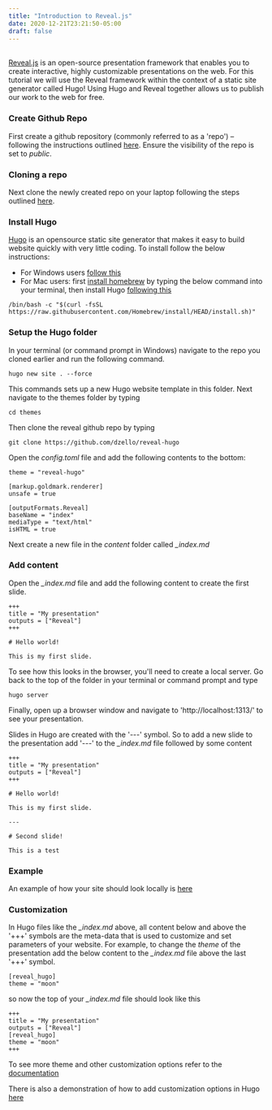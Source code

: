 ```yaml
---
title: "Introduction to Reveal.js"
date: 2020-12-21T23:21:50-05:00
draft: false
---
```


\
[Reveal.js](https://revealjs.com/) is an open-source presentation framework that enables you to create interactive, highly customizable presentations on the web. For this tutorial we will use the Reveal framework within the context of a static site generator called Hugo! Using Hugo and Reveal together allows us to publish our work to the web for free.

### Create Github Repo

First create a github repository (commonly referred to as a 'repo') – following the instructions outlined [here](https://docs.github.com/en/github/getting-started-with-github/create-a-repo). Ensure the visibility of the repo is set to *public*.


### Cloning a repo

Next clone the newly created repo on your laptop following the steps outlined [here](https://docs.github.com/en/github/creating-cloning-and-archiving-repositories/cloning-a-repository).


### Install Hugo

[Hugo](https://gohugo.io/) is an opensource static site generator that makes it easy to build website quickly with very little coding. To install follow the below instructions:

- For Windows users [follow this](https://gohugo.io/getting-started/installing/#less-technical-users)
- For Mac users: first [install homebrew](https://brew.sh/) by typing the below command into your terminal, then install Hugo [following this](https://gohugo.io/getting-started/installing/#homebrew-macos)

```
/bin/bash -c "$(curl -fsSL https://raw.githubusercontent.com/Homebrew/install/HEAD/install.sh)"
```


### Setup the Hugo folder

In your terminal (or command prompt in Windows) navigate to the repo you cloned earlier and run the following command.

```
hugo new site . --force
```

This commands sets up a new Hugo website template in this folder. Next navigate to the themes folder by typing

```
cd themes
```

Then clone the reveal github repo by typing

```
git clone https://github.com/dzello/reveal-hugo
```

Open the *config.toml* file and add the following contents to the bottom:

```
theme = "reveal-hugo"

[markup.goldmark.renderer]
unsafe = true

[outputFormats.Reveal]
baseName = "index"
mediaType = "text/html"
isHTML = true
```

Next create a new file in the *content* folder called *_index.md*

### Add content

Open the *_index.md* file and add the following content to create the first slide.

```
+++
title = "My presentation"
outputs = ["Reveal"]
+++

# Hello world!

This is my first slide.

```

To see how this looks in the browser, you'll need to create a local server. Go back to the top of the folder in your terminal or command prompt and type

```
hugo server
```

Finally, open up a browser window and navigate to 'http://localhost:1313/'  to see your presentation.

Slides in Hugo are created with the '---' symbol. So to add a new slide to the presentation add '---' to the *_index.md* file followed by some content

```
+++
title = "My presentation"
outputs = ["Reveal"]
+++

# Hello world!

This is my first slide.

---

# Second slide!

This is a test
```


### Example

An example of how your site should look locally is [here](https://carlobailey.github.io/reveal-demo/#/1)


### Customization

In Hugo files like the *_index.md* above, all content below and above the '+++' symbols are the meta-data that is used to customize and set parameters of your website. For example, to change the *theme* of the presentation add the below content to the *_index.md* file above the last '+++' symbol.

```
[reveal_hugo]
theme = "moon"
```

so now the top of your *_index.md* file should look like this

```
+++
title = "My presentation"
outputs = ["Reveal"]
[reveal_hugo]
theme = "moon"
+++
```

To see more theme and other customization options refer to the [documentation](https://revealjs.com/themes/)

There is also a demonstration of how to add customization options in Hugo [here](https://themes.gohugo.io/theme/reveal-hugo/#/30)
